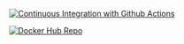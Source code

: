[![Continuous Integration with Github Actions](https://github.com/guilhermeozana/spring-automated-tests-ci-cd-aws-ecs/actions/workflows/continuous-integration.yml/badge.svg)](https://github.com/guilhermeozana/spring-automated-tests-ci-cd-aws-ecs/actions/workflows/continuous-integration.yml)

[![Docker Hub Repo](https://img.shields.io/docker/pulls/guilhermeozana/rest-with-spring-boot.svg)](https://hub.docker.com/repository/docker/guilhermeozana/rest-with-spring-boot)
